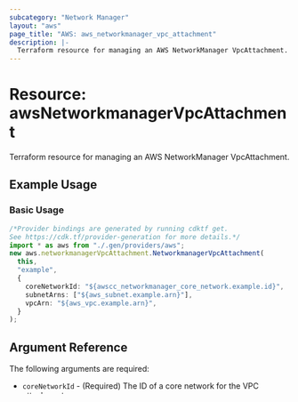 ```yaml
---
subcategory: "Network Manager"
layout: "aws"
page_title: "AWS: aws_networkmanager_vpc_attachment"
description: |-
  Terraform resource for managing an AWS NetworkManager VpcAttachment.
---
```


# Resource: awsNetworkmanagerVpcAttachment

Terraform resource for managing an AWS NetworkManager VpcAttachment.

## Example Usage

### Basic Usage

```typescript
/*Provider bindings are generated by running cdktf get.
See https://cdk.tf/provider-generation for more details.*/
import * as aws from "./.gen/providers/aws";
new aws.networkmanagerVpcAttachment.NetworkmanagerVpcAttachment(
  this,
  "example",
  {
    coreNetworkId: "${awscc_networkmanager_core_network.example.id}",
    subnetArns: ["${aws_subnet.example.arn}"],
    vpcArn: "${aws_vpc.example.arn}",
  }
);

```

## Argument Reference

The following arguments are required:

* `coreNetworkId` - (Required) The ID of a core network for the VPC attachment.
* `subnetArns` - (Required) The subnet ARN of the VPC attachment.
* `vpcArn` - (Required) The ARN of the VPC.

The following arguments are optional:

* `options` - (Optional) Options for the VPC attachment.
* `tags` - (Optional) Key-value tags for the attachment. If configured with a provider [`defaultTags` configuration block](https://registry.terraform.io/providers/hashicorp/aws/latest/docs#default_tags-configuration-block) present, tags with matching keys will overwrite those defined at the provider-level.

### options

* `applianceModeSupport` - (Optional) Indicates whether appliance mode is supported. If enabled, traffic flow between a source and destination use the same Availability Zone for the VPC attachment for the lifetime of that flow.
* `ipv6Support` - (Optional) Indicates whether IPv6 is supported.

## Attributes Reference

In addition to all arguments above, the following attributes are exported:

* `arn` - The ARN of the attachment.
* `attachmentPolicyRuleNumber` - The policy rule number associated with the attachment.
* `attachmentType` - The type of attachment.
* `coreNetworkArn` - The ARN of a core network.
* `edgeLocation` - The Region where the edge is located.
* `id` - The ID of the attachment.
* `ownerAccountId` - The ID of the attachment account owner.
* `resourceArn` - The attachment resource ARN.
* `segmentName` - The name of the segment attachment.
* `state` - The state of the attachment.
* `tagsAll` - A map of tags assigned to the resource, including those inherited from the provider [`defaultTags` configuration block](https://registry.terraform.io/providers/hashicorp/aws/latest/docs#default_tags-configuration-block).

## Import

`awsNetworkmanagerVpcAttachment` can be imported using the attachment ID, e.g.

```console
$ terraform import aws_networkmanager_vpc_attachment.example attachment-0f8fa60d2238d1bd8
```
